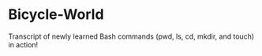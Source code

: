 # Bicycle-World
Transcript of newly learned Bash commands (pwd, ls, cd, mkdir, and touch) in action! 
